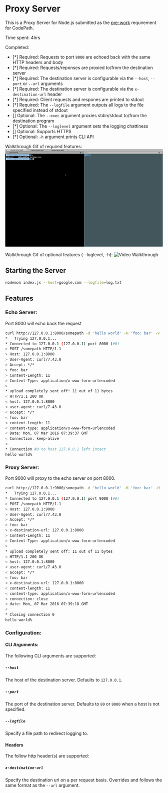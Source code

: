 # Proxy Server

This is a Proxy Server for Node.js submitted as the [pre-work](http://courses.codepath.com/snippets/intro_to_nodejs/prework) requirement for CodePath.

Time spent: 4hrs

Completed:

* [*] Required: Requests to port `8000` are echoed back with the same HTTP headers and body
* [*] Required: Requests/reponses are proxied to/from the destination server
* [*] Required: The destination server is configurable via the `--host`, `--port`  or `--url` arguments
* [*] Required: The destination server is configurable via the `x-destination-url` header
* [*] Required: Client requests and respones are printed to stdout
* [*] Required: The `--logfile` argument outputs all logs to the file specified instead of stdout
* [] Optional: The `--exec` argument proxies stdin/stdout to/from the destination program
* [*] Optional: The `--loglevel` argument sets the logging chattiness
* [] Optional: Supports HTTPS
* [*] Optional: `-h` argument prints CLI API

Walkthrough Gif of required features:
![Video Walkthrough](proxy-server-walkthrough.gif)

Walkthrough Gif of optional features (--loglevel, -h):
![Video Walkthrough](proxy-server-walkthrough-log-help.gif)

## Starting the Server

```bash
nodemon index.js --host=google.com --logfile=log.txt
```

## Features

### Echo Server:
Port 8000 will echo back the request

```bash
curl http://127.0.0.1:8000/somepath -d 'hello world' -H 'foo: bar' -v
*   Trying 127.0.0.1...
* Connected to 127.0.0.1 (127.0.0.1) port 8000 (#0)
> POST /somepath HTTP/1.1
> Host: 127.0.0.1:8000
> User-Agent: curl/7.43.0
> Accept: */*
> foo: bar
> Content-Length: 11
> Content-Type: application/x-www-form-urlencoded
>
* upload completely sent off: 11 out of 11 bytes
< HTTP/1.1 200 OK
< host: 127.0.0.1:8000
< user-agent: curl/7.43.0
< accept: */*
< foo: bar
< content-length: 11
< content-type: application/x-www-form-urlencoded
< Date: Mon, 07 Mar 2016 07:39:37 GMT
< Connection: keep-alive
<
* Connection #0 to host 127.0.0.1 left intact
hello world%
```

### Proxy Server:

Port 9000 will proxy to the echo server on port 8000.

```bash
curl http://127.0.0.1:9000/somepath -d 'hello world' -H 'foo: bar' -H 'x-destination-url: 127.0.0.1:8000' -v
*   Trying 127.0.0.1...
* Connected to 127.0.0.1 (127.0.0.1) port 9000 (#0)
> POST /somepath HTTP/1.1
> Host: 127.0.0.1:9000
> User-Agent: curl/7.43.0
> Accept: */*
> foo: bar
> x-destination-url: 127.0.0.1:8000
> Content-Length: 11
> Content-Type: application/x-www-form-urlencoded
>
* upload completely sent off: 11 out of 11 bytes
< HTTP/1.1 200 OK
< host: 127.0.0.1:8000
< user-agent: curl/7.43.0
< accept: */*
< foo: bar
< x-destination-url: 127.0.0.1:8000
< content-length: 11
< content-type: application/x-www-form-urlencoded
< connection: close
< date: Mon, 07 Mar 2016 07:39:18 GMT
<
* Closing connection 0
hello world%
```

### Configuration:

#### CLI Arguments:

The following CLI arguments are supported:

##### `--host`

The host of the destination server. Defaults to `127.0.0.1`.

##### `--port`

The port of the destination server. Defaults to `80` or `8000` when a host is not specified.

##### `--logfile`

Specify a file path to redirect logging to.

#### Headers

The follow http header(s) are supported:

##### `x-destination-url`

Specify the destination url on a per request basis. Overrides and follows the same format as the `--url` argument.
